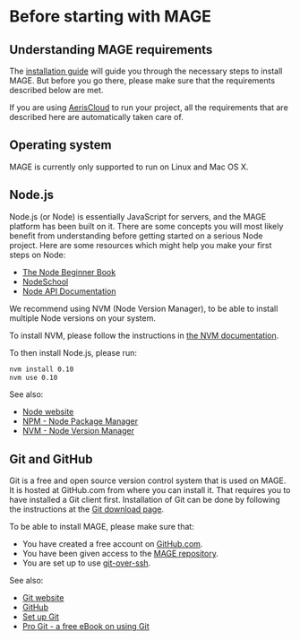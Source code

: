 # Before starting with MAGE

## Understanding MAGE requirements

The [installation guide](./Install.md) will guide you through the necessary steps to install MAGE.
But before you go there, please make sure that the requirements described below are met.

If you are using [AerisCloud](https://github.com/Wizcorp/AerisCloud) to run your project, all the
requirements that are described here are automatically taken care of.


## Operating system

MAGE is currently only supported to run on Linux and Mac OS X.


## Node.js

Node.js (or Node) is essentially JavaScript for servers, and the MAGE platform has been built on it.
There are some concepts you will most likely benefit from understanding before getting started on a
serious Node project. Here are some resources which might help you make your first steps on Node:

* [The Node Beginner Book](http://www.nodebeginner.org)
* [NodeSchool](http://nodeschool.io)
* [Node API Documentation](http://nodejs.org/api)

We recommend using NVM (Node Version Manager), to be able to install multiple Node versions on your
system.

To install NVM, please follow the instructions in
[the NVM documentation](https://github.com/creationix/nvm/blob/master/README.markdown#installation).

To then install Node.js, please run:

```sh
nvm install 0.10
nvm use 0.10
```

See also:

* [Node website](http://nodejs.org/)
* [NPM - Node Package Manager](https://npmjs.org/)
* [NVM - Node Version Manager](https://github.com/creationix/nvm)


## Git and GitHub

Git is a free and open source version control system that is used on MAGE. It is hosted at
GitHub.com from where you can install it. That requires you to have installed a Git client first.
Installation of Git can be done by following the instructions at the
[Git download page](http://git-scm.com/download).

To be able to install MAGE, please make sure that:

* You have created a free account on [GitHub.com](https://github.com).
* You have been given access to the [MAGE repository](https://github.com/Wizcorp/mage).
* You are set up to use [git-over-ssh](https://help.github.com/articles/generating-ssh-keys).

See also:

* [Git website](http://git-scm.com)
* [GitHub](http://github.com)
* [Set up Git](https://help.github.com/articles/set-up-git)
* [Pro Git - a free eBook on using Git](http://git-scm.com/book)
